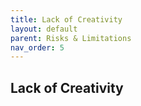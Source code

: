 ```yaml
---
title: Lack of Creativity
layout: default
parent: Risks & Limitations
nav_order: 5
---
```


## Lack of Creativity